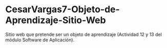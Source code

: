# CesarVargas7-Objeto-de-Aprendizaje-Sitio-Web
Sitio web que pretende ser un objeto de aprendizaje (Actividad 12 y 13 del módulo Software de Aplicación).
